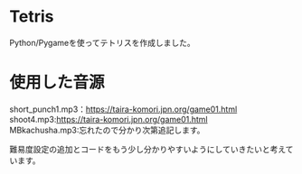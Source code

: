 # Tetris
Python/Pygameを使ってテトリスを作成しました。
# 使用した音源
short_punch1.mp3：https://taira-komori.jpn.org/game01.html  
shoot4.mp3:https://taira-komori.jpn.org/game01.html  
MBkachusha.mp3:忘れたので分かり次第追記します。  
  
難易度設定の追加とコードをもう少し分かりやすいようにしていきたいと考えています。
